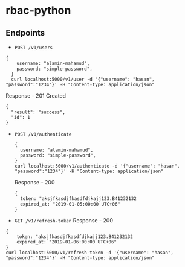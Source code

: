 # rbac-python

## Endpoints
* `POST /v1/users`
```
{
    username: "alamin-mahamud",
    password: "simple-password",
  }
  curl localhost:5000/v1/user -d '{"username": "hasan", "password":"1234"}' -H "Content-type: application/json"
```
Response - 201 Created
```
{
  "result": "success",
  "id": 1
}
```


* `POST /v1/authenticate`
  ```
  {
    username: "alamin-mahamud",
    password: "simple-password",
  }
  curl localhost:5000/v1/authenticate -d '{"username": "hasan", "password":"1234"}' -H "Content-type: application/json"
  ```

  Response - 200
  ```
  {
    token: "aksjfkasdjfkasdfdjkajj123.B41232132
    expired_at: "2019-01-05:00:00 UTC+06"
  }
  ```
* `GET /v1/refresh-token`
Response - 200
```
{
    token: "aksjfkasdjfkasdfdjkajj123.B41232132
    expired_at: "2019-01-06:00:00 UTC+06"
}
curl localhost:5000/v1/refresh-token -d '{"username": "hasan", "password":"1234"}' -H "Content-type: application/json"
```
